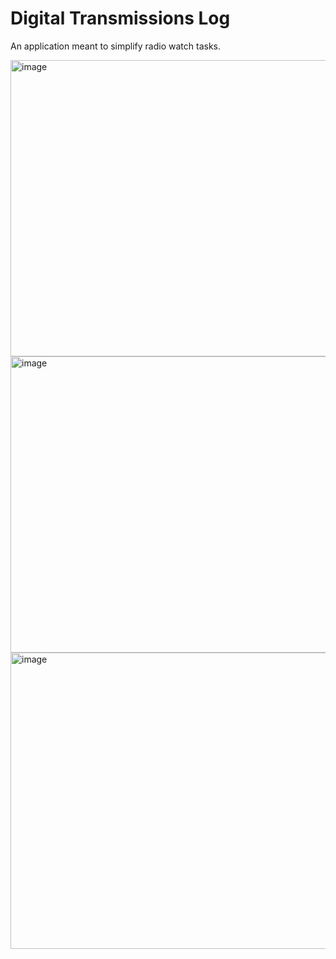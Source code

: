 # Digital Transmissions Log
An application meant to simplify radio watch tasks.

<img width="602" height="474" alt="image" src="https://github.com/user-attachments/assets/8ac0417b-2d6b-4a27-bbf2-585f436cdbbc" />
<img width="602" height="474" alt="image" src="https://github.com/user-attachments/assets/cd2e8031-40d3-46e8-8f9d-31b59dc08ccf" />
<img width="602" height="474" alt="image" src="https://github.com/user-attachments/assets/2e49474e-479b-4125-9b23-63aef0f1e2e1" />

